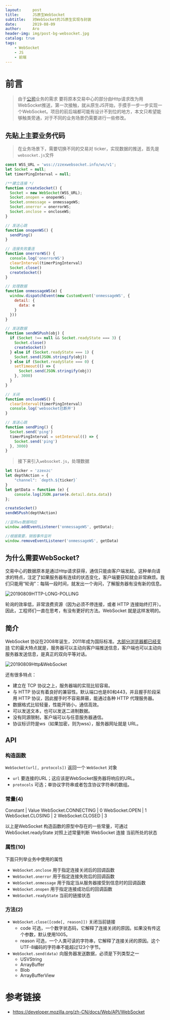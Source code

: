 ```yaml
---
layout:     post
title:      JS原生WebSocket
subtitle:   对WebSocket的JS原生实现与封装
date:       2019-08-09
author:     Aro
header-img: img/post-bg-websocket.jpg
catalog: true
tags:
    - WebSocket
    - JS
    - 前端
---
```


# 前言

>由于<a href="https://www.zzex.me" target="_blank">公司</a>业务的需求 要将原本交易中心的部分由Http请求改为用WebSocket推送，第一次接触，就从原生JS开始，手摸手一步一步实现一个WebSocket。项目的前后端都可能有设计不到位的地方，本文只希望能够触类旁通，对于不同的业务场景仍需要进行一些修改。

## 先贴上主要业务代码

>在业务场景下，需要切换不同的交易对 ticker，实现数据的推送，首先是`websocket.js`文件

```js
const WSS_URL = 'wss://zzexwebsocket.info/ws/v1';
let Socket = null;
let timerPingInterval = null;

/**建立连接 */
function createSocket() {
  Socket = new WebSocket(WSS_URL);
  Socket.onopen = onopenWS;
  Socket.onmessage = onmessageWS;
  Socket.onerror = onerrorWS;
  Socket.onclose = oncloseWS;
}

// 发送心跳
function onopenWS() {
  sendPing()
}

// 连接失败重连
function onerrorWS() {
  console.log('onerrorWS')
  clearInterval(timerPingInterval)
  Socket.close()
  createSocket()
}

// 处理数据
function onmessageWS(e) {
  window.dispatchEvent(new CustomEvent('onmessageWS', {
    detail: {
      data: e
    }
  }))
}

// 发送数据
function sendWSPush(obj) {
  if (Socket !== null && Socket.readyState === 3) {
    Socket.close()
    createSocket()
  } else if (Socket.readyState === 1) {
    Socket.send(JSON.stringify(obj))
  } else if (Socket.readyState === 0) {
    setTimeout(() => {
      Socket.send(JSON.stringify(obj))
    }, 3000)
  }
}

// 关闭
function oncloseWS() {
  clearInterval(timerPingInterval)
  console.log('websocket已断开')
}

// 发送心跳
function sendPing() {
  Socket.send('ping')
  timerPingInterval = setInterval(() => {
    Socket.send('ping')
  }, 3000)
}

```

>接下来引入`websocket.js`，处理数据

```js
let ticker = 'zzexzc'
let depthAction = {
    "channel": `depth.${ticker}`
}
let getData = function (e) {
    console.log(JSON.parse(e.detail.data.data))
};

createSocket()
sendWSPush(depthAction)

//监听ws数据响应
window.addEventListener('onmessageWS', getData);

//根据需要，销毁事件监听
window.removeEventListener('onmessageWS', getData)
```


## 为什么需要WebSocket?

交易中心的数据原本是通过Http请求获得，通信只能由客户端发起。这种单向请求的特点，注定了如果服务器有连续的状态变化，客户端要获知就会非常麻烦。我们只能用“轮询”：每隔一段时间，就发出一个询问，了解服务器有没有新的信息。

![20190809HTTP-LONG-POLLING](/img/HTTP-LONG-POLLING.png)

轮询的效率低，非常浪费资源（因为必须不停连接，或者 HTTP 连接始终打开）。因此，工程师们一直在思考，有没有更好的方法。WebSocket 就是这样发明的。


## 简介

WebSocket 协议在2008年诞生，2011年成为国际标准。<a href="https://developer.mozilla.org/zh-CN/docs/Web/API/WebSocket#%E6%B5%8F%E8%A7%88%E5%99%A8%E5%85%BC%E5%AE%B9%E6%80%A7" target="_blank">大部分浏览器都已经支持</a>
它的最大特点就是，服务器可以主动向客户端推送信息，客户端也可以主动向服务器发送信息，是真正的双向平等对话。

![20190809Http&WebSocket](/img/Http&WebSocket.png)

还有很多特点：
- 建立在 TCP 协议之上，服务器端的实现比较容易。
- 与 HTTP 协议有着良好的兼容性。默认端口也是80和443，并且握手阶段采用 HTTP 协议，因此握手时不容易屏蔽，能通过各种 HTTP 代理服务器。
- 数据格式比较轻量，性能开销小，通信高效。
- 可以发送文本，也可以发送二进制数据。
- 没有同源限制，客户端可以与任意服务器通信。
- 协议标识符是ws（如果加密，则为wss），服务器网址就是 URL。


## API

### 构造函数

`WebSocket(url[, protocols])` 返回一个 `WebSocket` 对象

- `url`
要连接的URL；这应该是WebSocket服务器将响应的URL。
- `protocols`
可选；单协议字符串或者包含协议字符串的数组。


### 常量(4)

Constant | Value
WebSocket.CONNECTING | 0
WebSocket.OPEN | 1
WebSocket.CLOSING | 2
WebSocket.CLOSED | 3

以上是WebSocket 构造函数的原型中存在的一些常量，可通过 WebSocket.readyState 对照上述常量判断 WebSocket 连接 当前所处的状态


### 属性(10)

下面只列举业务中使用的属性
- `WebSocket.onclose`
用于指定连接关闭后的回调函数
- `WebSocket.onerror`
用于指定连接失败后的回调函数
- `WebSocket.onmessage`
用于指定当从服务器接受到信息时的回调函数
- `WebSocket.onopen`
用于指定连接成功后的回调函数
- `WebSocket.readyState`
当前的链接状态


### 方法(2)

- `WebSocket.close([code[, reason]])`
关闭当前链接
    - code 可选，一个数字状态码，它解释了连接关闭的原因。如果没有传这个参数，默认使用1005。
    - reason 可选，一个人类可读的字符串，它解释了连接关闭的原因。这个UTF-8编码的字符串不能超过123个字节。
- `WebSocket.send(data)`
向服务器发送数据，必须是下列类型之一
    - USVString
    - ArrayBuffer 
    - Blob
    - ArrayBufferView


# 参考链接

- <a href="https://developer.mozilla.org/zh-CN/docs/Web/API/WebSocket" target="_blank">https://developer.mozilla.org/zh-CN/docs/Web/API/WebSocket</a>

